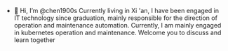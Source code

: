 - 👋 Hi, I’m @chen1900s  Currently living in Xi 'an, I have been engaged in IT technology since graduation, mainly responsible for the direction of operation and maintenance automation. Currently, I am mainly engaged in kubernetes operation and maintenance. Welcome you to discuss and learn together
